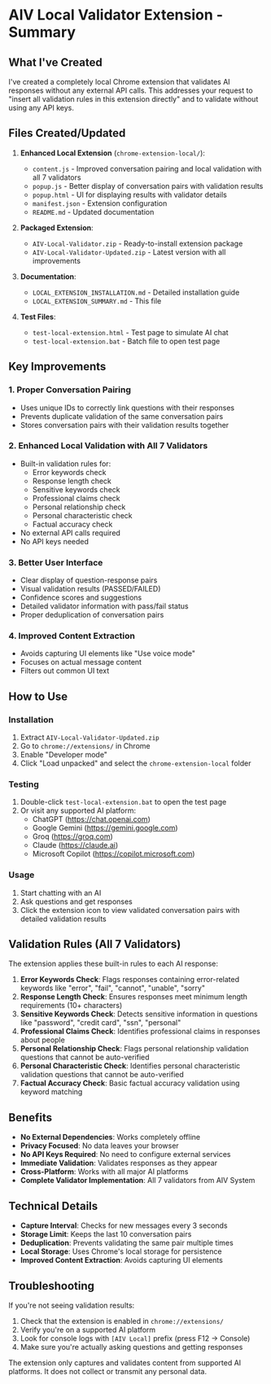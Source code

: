 # AIV Local Validator Extension - Summary

## What I've Created

I've created a completely local Chrome extension that validates AI responses without any external API calls. This addresses your request to "insert all validation rules in this extension directly" and to validate without using any API keys.

## Files Created/Updated

1. **Enhanced Local Extension** (`chrome-extension-local/`):
   - `content.js` - Improved conversation pairing and local validation with all 7 validators
   - `popup.js` - Better display of conversation pairs with validation results
   - `popup.html` - UI for displaying results with validator details
   - `manifest.json` - Extension configuration
   - `README.md` - Updated documentation

2. **Packaged Extension**:
   - `AIV-Local-Validator.zip` - Ready-to-install extension package
   - `AIV-Local-Validator-Updated.zip` - Latest version with all improvements

3. **Documentation**:
   - `LOCAL_EXTENSION_INSTALLATION.md` - Detailed installation guide
   - `LOCAL_EXTENSION_SUMMARY.md` - This file

4. **Test Files**:
   - `test-local-extension.html` - Test page to simulate AI chat
   - `test-local-extension.bat` - Batch file to open test page

## Key Improvements

### 1. Proper Conversation Pairing
- Uses unique IDs to correctly link questions with their responses
- Prevents duplicate validation of the same conversation pairs
- Stores conversation pairs with their validation results together

### 2. Enhanced Local Validation with All 7 Validators
- Built-in validation rules for:
  - Error keywords check
  - Response length check
  - Sensitive keywords check
  - Professional claims check
  - Personal relationship check
  - Personal characteristic check
  - Factual accuracy check
- No external API calls required
- No API keys needed

### 3. Better User Interface
- Clear display of question-response pairs
- Visual validation results (PASSED/FAILED)
- Confidence scores and suggestions
- Detailed validator information with pass/fail status
- Proper deduplication of conversation pairs

### 4. Improved Content Extraction
- Avoids capturing UI elements like "Use voice mode"
- Focuses on actual message content
- Filters out common UI text

## How to Use

### Installation
1. Extract `AIV-Local-Validator-Updated.zip` 
2. Go to `chrome://extensions/` in Chrome
3. Enable "Developer mode"
4. Click "Load unpacked" and select the `chrome-extension-local` folder

### Testing
1. Double-click `test-local-extension.bat` to open the test page
2. Or visit any supported AI platform:
   - ChatGPT (https://chat.openai.com)
   - Google Gemini (https://gemini.google.com)
   - Groq (https://groq.com)
   - Claude (https://claude.ai)
   - Microsoft Copilot (https://copilot.microsoft.com)

### Usage
1. Start chatting with an AI
2. Ask questions and get responses
3. Click the extension icon to view validated conversation pairs with detailed validation results

## Validation Rules (All 7 Validators)

The extension applies these built-in rules to each AI response:

1. **Error Keywords Check**: Flags responses containing error-related keywords like "error", "fail", "cannot", "unable", "sorry"
2. **Response Length Check**: Ensures responses meet minimum length requirements (10+ characters)
3. **Sensitive Keywords Check**: Detects sensitive information in questions like "password", "credit card", "ssn", "personal"
4. **Professional Claims Check**: Identifies professional claims in responses about people
5. **Personal Relationship Check**: Flags personal relationship validation questions that cannot be auto-verified
6. **Personal Characteristic Check**: Identifies personal characteristic validation questions that cannot be auto-verified
7. **Factual Accuracy Check**: Basic factual accuracy validation using keyword matching

## Benefits

- **No External Dependencies**: Works completely offline
- **Privacy Focused**: No data leaves your browser
- **No API Keys Required**: No need to configure external services
- **Immediate Validation**: Validates responses as they appear
- **Cross-Platform**: Works with all major AI platforms
- **Complete Validator Implementation**: All 7 validators from AIV System

## Technical Details

- **Capture Interval**: Checks for new messages every 3 seconds
- **Storage Limit**: Keeps the last 10 conversation pairs
- **Deduplication**: Prevents validating the same pair multiple times
- **Local Storage**: Uses Chrome's local storage for persistence
- **Improved Content Extraction**: Avoids capturing UI elements

## Troubleshooting

If you're not seeing validation results:

1. Check that the extension is enabled in `chrome://extensions/`
2. Verify you're on a supported AI platform
3. Look for console logs with `[AIV Local]` prefix (press F12 → Console)
4. Make sure you're actually asking questions and getting responses

The extension only captures and validates content from supported AI platforms. It does not collect or transmit any personal data.